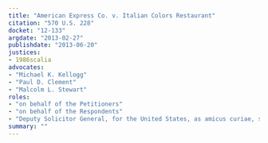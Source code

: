 ```yaml
---
title: "American Express Co. v. Italian Colors Restaurant"
citation: "570 U.S. 228"
docket: "12-133"
argdate: "2013-02-27"
publishdate: "2013-06-20"
justices:
- 1986scalia
advocates:
- "Michael K. Kellogg"
- "Paul D. Clement"
- "Malcolm L. Stewart"
roles:
- "on behalf of the Petitioners"
- "on behalf of the Respondents"
- "Deputy Solicitor General, for the United States, as amicus curiae, supporting the Respondents"
summary: ""
---
```


